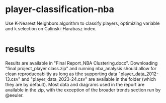 # player-classification-nba
Use K-Nearest Neighbors algorithm to classify players, optimizing variable and k selection on Calinski-Harabasz index. 

# results
Results are available in "Final Report_NBA Clustering.docx". Downloading "final project_player class.zip" and running nba_analysis should allow for clean reproduceabiltiy as long as tthe supporting data "player_data_2012-13.csv" and "player_data_2023-24.csv" are available in the folder (which they are by default). Most data and diagrams used in the report are available in the zip, with the exception of the broader trends section run by @eeuler.
